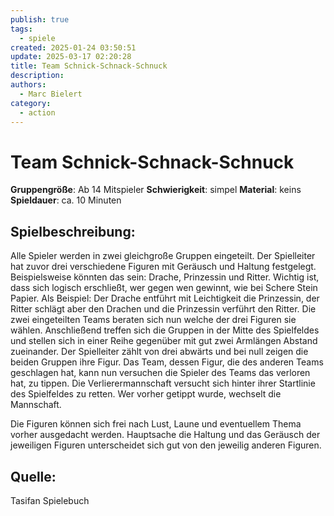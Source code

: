 ```yaml
---
publish: true
tags:
  - spiele
created: 2025-01-24 03:50:51
update: 2025-03-17 02:20:28
title: Team Schnick-Schnack-Schnuck
description: 
authors:
  - Marc Bielert
category:
  - action
---
```


# **Team Schnick-Schnack-Schnuck**

**Gruppengröße**: Ab 14 Mitspieler
**Schwierigkeit**: simpel
**Material**: keins
**Spieldauer**: ca. 10 Minuten

## **Spielbeschreibung**:

Alle Spieler werden in zwei gleichgroße Gruppen eingeteilt. Der Spielleiter hat zuvor drei verschiedene Figuren mit Geräusch und Haltung festgelegt. Beispielsweise könnten das sein: Drache, Prinzessin und Ritter. Wichtig ist, dass sich logisch erschließt, wer gegen wen gewinnt, wie bei Schere Stein Papier. Als Beispiel: Der Drache entführt mit Leichtigkeit die Prinzessin, der Ritter schlägt aber den Drachen und die Prinzessin verführt den Ritter. Die zwei eingeteilten Teams beraten sich nun welche der drei Figuren sie wählen. Anschließend treffen sich die Gruppen in der Mitte des Spielfeldes und stellen sich in einer Reihe gegenüber mit gut zwei Armlängen Abstand zueinander. Der Spielleiter zählt von drei abwärts und bei null zeigen die beiden Gruppen ihre Figur. Das Team, dessen Figur, die des anderen Teams geschlagen hat, kann nun versuchen die Spieler des Teams das verloren hat, zu tippen. Die Verlierermannschaft versucht sich hinter ihrer Startlinie des Spielfeldes zu retten. Wer vorher getippt wurde, wechselt die Mannschaft.

Die Figuren können sich frei nach Lust, Laune und eventuellem Thema vorher ausgedacht werden. Hauptsache die Haltung und das Geräusch der jeweiligen Figuren unterscheidet sich gut von den jeweilig anderen Figuren.

## **Quelle**:

Tasifan Spielebuch